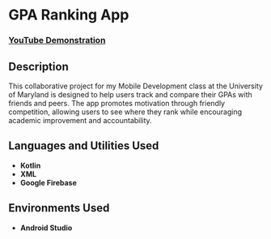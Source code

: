 <h1>GPA Ranking App</h1>

 ### [YouTube Demonstration](https://youtu.be/HoNATxEq1s4)

<h2>Description</h2>
This collaborative project for my Mobile Development class at the University of Maryland is designed to help users track and compare their GPAs with friends and peers. The app promotes motivation through friendly competition, allowing users to see where they rank while encouraging academic improvement and accountability.<br />


<h2>Languages and Utilities Used</h2>

- <b>Kotlin</b> 
- <b>XML</b>
- <b>Google Firebase</b>

<h2>Environments Used </h2>

- <b>Android Studio</b>

<!--
 ```diff
- text in red
+ text in green
! text in orange
# text in gray
@@ text in purple (and bold)@@
```
--!>
